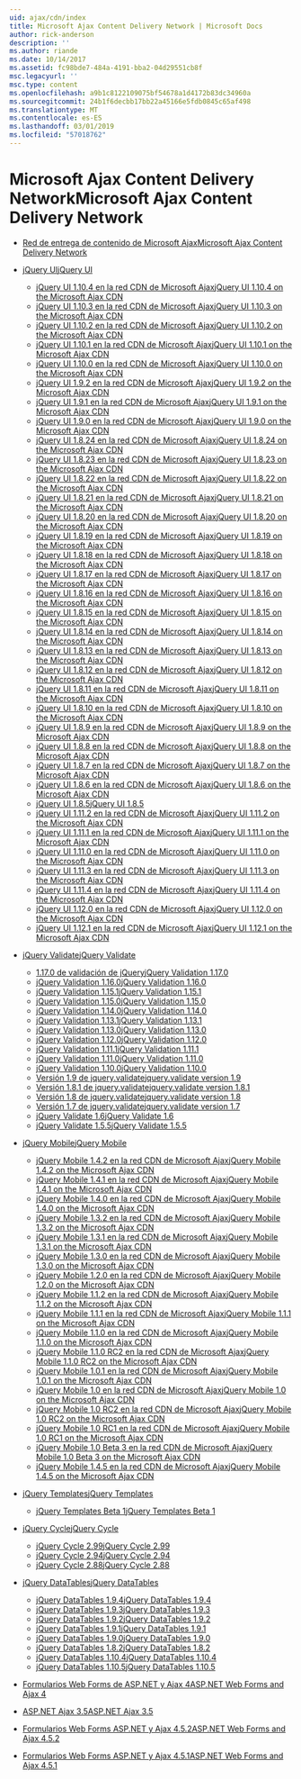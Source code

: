 ```yaml
---
uid: ajax/cdn/index
title: Microsoft Ajax Content Delivery Network | Microsoft Docs
author: rick-anderson
description: ''
ms.author: riande
ms.date: 10/14/2017
ms.assetid: fc98bde7-484a-4191-bba2-04d29551cb8f
msc.legacyurl: ''
msc.type: content
ms.openlocfilehash: a9b1c8122109075bf54678a1d4172b83dc34960a
ms.sourcegitcommit: 24b1f6decbb17bb22a45166e5fdb0845c65af498
ms.translationtype: MT
ms.contentlocale: es-ES
ms.lasthandoff: 03/01/2019
ms.locfileid: "57018762"
---
```

<a name="microsoft-ajax-content-delivery-network"></a><span data-ttu-id="68ac5-102">Microsoft Ajax Content Delivery Network</span><span class="sxs-lookup"><span data-stu-id="68ac5-102">Microsoft Ajax Content Delivery Network</span></span>
====================
- [<span data-ttu-id="68ac5-103">Red de entrega de contenido de Microsoft Ajax</span><span class="sxs-lookup"><span data-stu-id="68ac5-103">Microsoft Ajax Content Delivery Network</span></span>](overview.md)
- [<span data-ttu-id="68ac5-104">jQuery UI</span><span class="sxs-lookup"><span data-stu-id="68ac5-104">jQuery UI</span></span>](jquery-ui/index.md)

    - [<span data-ttu-id="68ac5-105">jQuery UI 1.10.4 en la red CDN de Microsoft Ajax</span><span class="sxs-lookup"><span data-stu-id="68ac5-105">jQuery UI 1.10.4 on the Microsoft Ajax CDN</span></span>](jquery-ui/cdnjqueryui1104.md)
    - [<span data-ttu-id="68ac5-106">jQuery UI 1.10.3 en la red CDN de Microsoft Ajax</span><span class="sxs-lookup"><span data-stu-id="68ac5-106">jQuery UI 1.10.3 on the Microsoft Ajax CDN</span></span>](jquery-ui/cdnjqueryui1103.md)
    - [<span data-ttu-id="68ac5-107">jQuery UI 1.10.2 en la red CDN de Microsoft Ajax</span><span class="sxs-lookup"><span data-stu-id="68ac5-107">jQuery UI 1.10.2 on the Microsoft Ajax CDN</span></span>](jquery-ui/cdnjqueryui1102.md)
    - [<span data-ttu-id="68ac5-108">jQuery UI 1.10.1 en la red CDN de Microsoft Ajax</span><span class="sxs-lookup"><span data-stu-id="68ac5-108">jQuery UI 1.10.1 on the Microsoft Ajax CDN</span></span>](jquery-ui/cdnjqueryui1101.md)
    - [<span data-ttu-id="68ac5-109">jQuery UI 1.10.0 en la red CDN de Microsoft Ajax</span><span class="sxs-lookup"><span data-stu-id="68ac5-109">jQuery UI 1.10.0 on the Microsoft Ajax CDN</span></span>](jquery-ui/cdnjqueryui1100.md)
    - [<span data-ttu-id="68ac5-110">jQuery UI 1.9.2 en la red CDN de Microsoft Ajax</span><span class="sxs-lookup"><span data-stu-id="68ac5-110">jQuery UI 1.9.2 on the Microsoft Ajax CDN</span></span>](jquery-ui/cdnjqueryui192.md)
    - [<span data-ttu-id="68ac5-111">jQuery UI 1.9.1 en la red CDN de Microsoft Ajax</span><span class="sxs-lookup"><span data-stu-id="68ac5-111">jQuery UI 1.9.1 on the Microsoft Ajax CDN</span></span>](jquery-ui/cdnjqueryui191.md)
    - [<span data-ttu-id="68ac5-112">jQuery UI 1.9.0 en la red CDN de Microsoft Ajax</span><span class="sxs-lookup"><span data-stu-id="68ac5-112">jQuery UI 1.9.0 on the Microsoft Ajax CDN</span></span>](jquery-ui/cdnjqueryui190.md)
    - [<span data-ttu-id="68ac5-113">jQuery UI 1.8.24 en la red CDN de Microsoft Ajax</span><span class="sxs-lookup"><span data-stu-id="68ac5-113">jQuery UI 1.8.24 on the Microsoft Ajax CDN</span></span>](jquery-ui/cdnjqueryui1824.md)
    - [<span data-ttu-id="68ac5-114">jQuery UI 1.8.23 en la red CDN de Microsoft Ajax</span><span class="sxs-lookup"><span data-stu-id="68ac5-114">jQuery UI 1.8.23 on the Microsoft Ajax CDN</span></span>](jquery-ui/cdnjqueryui1823.md)
    - [<span data-ttu-id="68ac5-115">jQuery UI 1.8.22 en la red CDN de Microsoft Ajax</span><span class="sxs-lookup"><span data-stu-id="68ac5-115">jQuery UI 1.8.22 on the Microsoft Ajax CDN</span></span>](jquery-ui/cdnjqueryui1822.md)
    - [<span data-ttu-id="68ac5-116">jQuery UI 1.8.21 en la red CDN de Microsoft Ajax</span><span class="sxs-lookup"><span data-stu-id="68ac5-116">jQuery UI 1.8.21 on the Microsoft Ajax CDN</span></span>](jquery-ui/cdnjqueryui1821.md)
    - [<span data-ttu-id="68ac5-117">jQuery UI 1.8.20 en la red CDN de Microsoft Ajax</span><span class="sxs-lookup"><span data-stu-id="68ac5-117">jQuery UI 1.8.20 on the Microsoft Ajax CDN</span></span>](jquery-ui/cdnjqueryui1820.md)
    - [<span data-ttu-id="68ac5-118">jQuery UI 1.8.19 en la red CDN de Microsoft Ajax</span><span class="sxs-lookup"><span data-stu-id="68ac5-118">jQuery UI 1.8.19 on the Microsoft Ajax CDN</span></span>](jquery-ui/cdnjqueryui1819.md)
    - [<span data-ttu-id="68ac5-119">jQuery UI 1.8.18 en la red CDN de Microsoft Ajax</span><span class="sxs-lookup"><span data-stu-id="68ac5-119">jQuery UI 1.8.18 on the Microsoft Ajax CDN</span></span>](jquery-ui/cdnjqueryui1818.md)
    - [<span data-ttu-id="68ac5-120">jQuery UI 1.8.17 en la red CDN de Microsoft Ajax</span><span class="sxs-lookup"><span data-stu-id="68ac5-120">jQuery UI 1.8.17 on the Microsoft Ajax CDN</span></span>](jquery-ui/cdnjqueryui1817.md)
    - [<span data-ttu-id="68ac5-121">jQuery UI 1.8.16 en la red CDN de Microsoft Ajax</span><span class="sxs-lookup"><span data-stu-id="68ac5-121">jQuery UI 1.8.16 on the Microsoft Ajax CDN</span></span>](jquery-ui/cdnjqueryui1816.md)
    - [<span data-ttu-id="68ac5-122">jQuery UI 1.8.15 en la red CDN de Microsoft Ajax</span><span class="sxs-lookup"><span data-stu-id="68ac5-122">jQuery UI 1.8.15 on the Microsoft Ajax CDN</span></span>](jquery-ui/cdnjqueryui1815.md)
    - [<span data-ttu-id="68ac5-123">jQuery UI 1.8.14 en la red CDN de Microsoft Ajax</span><span class="sxs-lookup"><span data-stu-id="68ac5-123">jQuery UI 1.8.14 on the Microsoft Ajax CDN</span></span>](jquery-ui/cdnjqueryui1814.md)
    - [<span data-ttu-id="68ac5-124">jQuery UI 1.8.13 en la red CDN de Microsoft Ajax</span><span class="sxs-lookup"><span data-stu-id="68ac5-124">jQuery UI 1.8.13 on the Microsoft Ajax CDN</span></span>](jquery-ui/cdnjqueryui1813.md)
    - [<span data-ttu-id="68ac5-125">jQuery UI 1.8.12 en la red CDN de Microsoft Ajax</span><span class="sxs-lookup"><span data-stu-id="68ac5-125">jQuery UI 1.8.12 on the Microsoft Ajax CDN</span></span>](jquery-ui/cdnjqueryui1812.md)
    - [<span data-ttu-id="68ac5-126">jQuery UI 1.8.11 en la red CDN de Microsoft Ajax</span><span class="sxs-lookup"><span data-stu-id="68ac5-126">jQuery UI 1.8.11 on the Microsoft Ajax CDN</span></span>](jquery-ui/cdnjqueryui1811.md)
    - [<span data-ttu-id="68ac5-127">jQuery UI 1.8.10 en la red CDN de Microsoft Ajax</span><span class="sxs-lookup"><span data-stu-id="68ac5-127">jQuery UI 1.8.10 on the Microsoft Ajax CDN</span></span>](jquery-ui/cdnjqueryui1910.md)
    - [<span data-ttu-id="68ac5-128">jQuery UI 1.8.9 en la red CDN de Microsoft Ajax</span><span class="sxs-lookup"><span data-stu-id="68ac5-128">jQuery UI 1.8.9 on the Microsoft Ajax CDN</span></span>](jquery-ui/cdnjqueryui189.md)
    - [<span data-ttu-id="68ac5-129">jQuery UI 1.8.8 en la red CDN de Microsoft Ajax</span><span class="sxs-lookup"><span data-stu-id="68ac5-129">jQuery UI 1.8.8 on the Microsoft Ajax CDN</span></span>](jquery-ui/cdnjqueryui188.md)
    - [<span data-ttu-id="68ac5-130">jQuery UI 1.8.7 en la red CDN de Microsoft Ajax</span><span class="sxs-lookup"><span data-stu-id="68ac5-130">jQuery UI 1.8.7 on the Microsoft Ajax CDN</span></span>](jquery-ui/cdnjqueryui187.md)
    - [<span data-ttu-id="68ac5-131">jQuery UI 1.8.6 en la red CDN de Microsoft Ajax</span><span class="sxs-lookup"><span data-stu-id="68ac5-131">jQuery UI 1.8.6 on the Microsoft Ajax CDN</span></span>](jquery-ui/cdnjqueryui186.md)
    - [<span data-ttu-id="68ac5-132">jQuery UI 1.8.5</span><span class="sxs-lookup"><span data-stu-id="68ac5-132">jQuery UI 1.8.5</span></span>](jquery-ui/cdnjqueryui185.md)
    - [<span data-ttu-id="68ac5-133">jQuery UI 1.11.2 en la red CDN de Microsoft Ajax</span><span class="sxs-lookup"><span data-stu-id="68ac5-133">jQuery UI 1.11.2 on the Microsoft Ajax CDN</span></span>](jquery-ui/cdnjqueryui1112.md)
    - [<span data-ttu-id="68ac5-134">jQuery UI 1.11.1 en la red CDN de Microsoft Ajax</span><span class="sxs-lookup"><span data-stu-id="68ac5-134">jQuery UI 1.11.1 on the Microsoft Ajax CDN</span></span>](jquery-ui/cdnjqueryui1111.md)
    - [<span data-ttu-id="68ac5-135">jQuery UI 1.11.0 en la red CDN de Microsoft Ajax</span><span class="sxs-lookup"><span data-stu-id="68ac5-135">jQuery UI 1.11.0 on the Microsoft Ajax CDN</span></span>](jquery-ui/cdnjqueryui1110.md)
    - [<span data-ttu-id="68ac5-136">jQuery UI 1.11.3 en la red CDN de Microsoft Ajax</span><span class="sxs-lookup"><span data-stu-id="68ac5-136">jQuery UI 1.11.3 on the Microsoft Ajax CDN</span></span>](jquery-ui/cdnjqueryui1113.md)
    - [<span data-ttu-id="68ac5-137">jQuery UI 1.11.4 en la red CDN de Microsoft Ajax</span><span class="sxs-lookup"><span data-stu-id="68ac5-137">jQuery UI 1.11.4 on the Microsoft Ajax CDN</span></span>](jquery-ui/cdnjqueryui1114.md)
    - [<span data-ttu-id="68ac5-138">jQuery UI 1.12.0 en la red CDN de Microsoft Ajax</span><span class="sxs-lookup"><span data-stu-id="68ac5-138">jQuery UI 1.12.0 on the Microsoft Ajax CDN</span></span>](jquery-ui/cdnjqueryui1120.md)
    - [<span data-ttu-id="68ac5-139">jQuery UI 1.12.1 en la red CDN de Microsoft Ajax</span><span class="sxs-lookup"><span data-stu-id="68ac5-139">jQuery UI 1.12.1 on the Microsoft Ajax CDN</span></span>](jquery-ui/cdnjqueryui1121.md)
- [<span data-ttu-id="68ac5-140">jQuery Validate</span><span class="sxs-lookup"><span data-stu-id="68ac5-140">jQuery Validate</span></span>](jquery-validate/index.md)

    - [<span data-ttu-id="68ac5-141">1.17.0 de validación de jQuery</span><span class="sxs-lookup"><span data-stu-id="68ac5-141">jQuery Validation 1.17.0</span></span>](jquery-validate/cdnjqueryvalidate1170.md)
    - [<span data-ttu-id="68ac5-142">jQuery Validation 1.16.0</span><span class="sxs-lookup"><span data-stu-id="68ac5-142">jQuery Validation 1.16.0</span></span>](jquery-validate/cdnjqueryvalidate1160.md)
    - [<span data-ttu-id="68ac5-143">jQuery Validation 1.15.1</span><span class="sxs-lookup"><span data-stu-id="68ac5-143">jQuery Validation 1.15.1</span></span>](jquery-validate/cdnjqueryvalidate1151.md)
    - [<span data-ttu-id="68ac5-144">jQuery Validation 1.15.0</span><span class="sxs-lookup"><span data-stu-id="68ac5-144">jQuery Validation 1.15.0</span></span>](jquery-validate/cdnjqueryvalidate1150.md)
    - [<span data-ttu-id="68ac5-145">jQuery Validation 1.14.0</span><span class="sxs-lookup"><span data-stu-id="68ac5-145">jQuery Validation 1.14.0</span></span>](jquery-validate/cdnjqueryvalidate1140.md)
    - [<span data-ttu-id="68ac5-146">jQuery Validation 1.13.1</span><span class="sxs-lookup"><span data-stu-id="68ac5-146">jQuery Validation 1.13.1</span></span>](jquery-validate/cdnjqueryvalidate1131.md)
    - [<span data-ttu-id="68ac5-147">jQuery Validation 1.13.0</span><span class="sxs-lookup"><span data-stu-id="68ac5-147">jQuery Validation 1.13.0</span></span>](jquery-validate/cdnjqueryvalidate1130.md)
    - [<span data-ttu-id="68ac5-148">jQuery Validation 1.12.0</span><span class="sxs-lookup"><span data-stu-id="68ac5-148">jQuery Validation 1.12.0</span></span>](jquery-validate/cdnjqueryvalidate1120.md)
    - [<span data-ttu-id="68ac5-149">jQuery Validation 1.11.1</span><span class="sxs-lookup"><span data-stu-id="68ac5-149">jQuery Validation 1.11.1</span></span>](jquery-validate/cdnjqueryvalidate1111.md)
    - [<span data-ttu-id="68ac5-150">jQuery Validation 1.11.0</span><span class="sxs-lookup"><span data-stu-id="68ac5-150">jQuery Validation 1.11.0</span></span>](jquery-validate/cdnjqueryvalidate111.md)
    - [<span data-ttu-id="68ac5-151">jQuery Validation 1.10.0</span><span class="sxs-lookup"><span data-stu-id="68ac5-151">jQuery Validation 1.10.0</span></span>](jquery-validate/cdnjqueryvalidate110.md)
    - [<span data-ttu-id="68ac5-152">Versión 1.9 de jquery.validate</span><span class="sxs-lookup"><span data-stu-id="68ac5-152">jquery.validate version 1.9</span></span>](jquery-validate/cdnjqueryvalidate19.md)
    - [<span data-ttu-id="68ac5-153">Versión 1.8.1 de jquery.validate</span><span class="sxs-lookup"><span data-stu-id="68ac5-153">jquery.validate version 1.8.1</span></span>](jquery-validate/cdnjqueryvalidate181.md)
    - [<span data-ttu-id="68ac5-154">Versión 1.8 de jquery.validate</span><span class="sxs-lookup"><span data-stu-id="68ac5-154">jquery.validate version 1.8</span></span>](jquery-validate/cdnjqueryvalidate18.md)
    - [<span data-ttu-id="68ac5-155">Versión 1.7 de jquery.validate</span><span class="sxs-lookup"><span data-stu-id="68ac5-155">jquery.validate version 1.7</span></span>](jquery-validate/cdnjqueryvalidate17.md)
    - [<span data-ttu-id="68ac5-156">jQuery Validate 1.6</span><span class="sxs-lookup"><span data-stu-id="68ac5-156">jQuery Validate 1.6</span></span>](jquery-validate/cdnjqueryvalidate16.md)
    - [<span data-ttu-id="68ac5-157">jQuery Validate 1.5.5</span><span class="sxs-lookup"><span data-stu-id="68ac5-157">jQuery Validate 1.5.5</span></span>](jquery-validate/cdnjqueryvalidate155.md)
- [<span data-ttu-id="68ac5-158">jQuery Mobile</span><span class="sxs-lookup"><span data-stu-id="68ac5-158">jQuery Mobile</span></span>](jquery-mobile/index.md)

    - [<span data-ttu-id="68ac5-159">jQuery Mobile 1.4.2 en la red CDN de Microsoft Ajax</span><span class="sxs-lookup"><span data-stu-id="68ac5-159">jQuery Mobile 1.4.2 on the Microsoft Ajax CDN</span></span>](jquery-mobile/cdnjquerymobile142.md)
    - [<span data-ttu-id="68ac5-160">jQuery Mobile 1.4.1 en la red CDN de Microsoft Ajax</span><span class="sxs-lookup"><span data-stu-id="68ac5-160">jQuery Mobile 1.4.1 on the Microsoft Ajax CDN</span></span>](jquery-mobile/cdnjquerymobile141.md)
    - [<span data-ttu-id="68ac5-161">jQuery Mobile 1.4.0 en la red CDN de Microsoft Ajax</span><span class="sxs-lookup"><span data-stu-id="68ac5-161">jQuery Mobile 1.4.0 on the Microsoft Ajax CDN</span></span>](jquery-mobile/cdnjquerymobile140.md)
    - [<span data-ttu-id="68ac5-162">jQuery Mobile 1.3.2 en la red CDN de Microsoft Ajax</span><span class="sxs-lookup"><span data-stu-id="68ac5-162">jQuery Mobile 1.3.2 on the Microsoft Ajax CDN</span></span>](jquery-mobile/cdnjquerymobile132.md)
    - [<span data-ttu-id="68ac5-163">jQuery Mobile 1.3.1 en la red CDN de Microsoft Ajax</span><span class="sxs-lookup"><span data-stu-id="68ac5-163">jQuery Mobile 1.3.1 on the Microsoft Ajax CDN</span></span>](jquery-mobile/cdnjquerymobile131.md)
    - [<span data-ttu-id="68ac5-164">jQuery Mobile 1.3.0 en la red CDN de Microsoft Ajax</span><span class="sxs-lookup"><span data-stu-id="68ac5-164">jQuery Mobile 1.3.0 on the Microsoft Ajax CDN</span></span>](jquery-mobile/cdnjquerymobile130.md)
    - [<span data-ttu-id="68ac5-165">jQuery Mobile 1.2.0 en la red CDN de Microsoft Ajax</span><span class="sxs-lookup"><span data-stu-id="68ac5-165">jQuery Mobile 1.2.0 on the Microsoft Ajax CDN</span></span>](jquery-mobile/cdnjquerymobile120.md)
    - [<span data-ttu-id="68ac5-166">jQuery Mobile 1.1.2 en la red CDN de Microsoft Ajax</span><span class="sxs-lookup"><span data-stu-id="68ac5-166">jQuery Mobile 1.1.2 on the Microsoft Ajax CDN</span></span>](jquery-mobile/cdnjquerymobile112.md)
    - [<span data-ttu-id="68ac5-167">jQuery Mobile 1.1.1 en la red CDN de Microsoft Ajax</span><span class="sxs-lookup"><span data-stu-id="68ac5-167">jQuery Mobile 1.1.1 on the Microsoft Ajax CDN</span></span>](jquery-mobile/cdnjquerymobile111.md)
    - [<span data-ttu-id="68ac5-168">jQuery Mobile 1.1.0 en la red CDN de Microsoft Ajax</span><span class="sxs-lookup"><span data-stu-id="68ac5-168">jQuery Mobile 1.1.0 on the Microsoft Ajax CDN</span></span>](jquery-mobile/cdnjquerymobile110.md)
    - [<span data-ttu-id="68ac5-169">jQuery Mobile 1.1.0 RC2 en la red CDN de Microsoft Ajax</span><span class="sxs-lookup"><span data-stu-id="68ac5-169">jQuery Mobile 1.1.0 RC2 on the Microsoft Ajax CDN</span></span>](jquery-mobile/cdnjquerymobile110rc2.md)
    - [<span data-ttu-id="68ac5-170">jQuery Mobile 1.0.1 en la red CDN de Microsoft Ajax</span><span class="sxs-lookup"><span data-stu-id="68ac5-170">jQuery Mobile 1.0.1 on the Microsoft Ajax CDN</span></span>](jquery-mobile/cdnjquerymobile101.md)
    - [<span data-ttu-id="68ac5-171">jQuery Mobile 1.0 en la red CDN de Microsoft Ajax</span><span class="sxs-lookup"><span data-stu-id="68ac5-171">jQuery Mobile 1.0 on the Microsoft Ajax CDN</span></span>](jquery-mobile/cdnjquerymobile10.md)
    - [<span data-ttu-id="68ac5-172">jQuery Mobile 1.0 RC2 en la red CDN de Microsoft Ajax</span><span class="sxs-lookup"><span data-stu-id="68ac5-172">jQuery Mobile 1.0 RC2 on the Microsoft Ajax CDN</span></span>](jquery-mobile/cdnjquerymobile10rc2.md)
    - [<span data-ttu-id="68ac5-173">jQuery Mobile 1.0 RC1 en la red CDN de Microsoft Ajax</span><span class="sxs-lookup"><span data-stu-id="68ac5-173">jQuery Mobile 1.0 RC1 on the Microsoft Ajax CDN</span></span>](jquery-mobile/cdnjquerymobile10rc1.md)
    - [<span data-ttu-id="68ac5-174">jQuery Mobile 1.0 Beta 3 en la red CDN de Microsoft Ajax</span><span class="sxs-lookup"><span data-stu-id="68ac5-174">jQuery Mobile 1.0 Beta 3 on the Microsoft Ajax CDN</span></span>](jquery-mobile/cdnjquerymobile10b3.md)
    - [<span data-ttu-id="68ac5-175">jQuery Mobile 1.4.5 en la red CDN de Microsoft Ajax</span><span class="sxs-lookup"><span data-stu-id="68ac5-175">jQuery Mobile 1.4.5 on the Microsoft Ajax CDN</span></span>](jquery-mobile/cdnjquerymobile145.md)
- [<span data-ttu-id="68ac5-176">jQuery Templates</span><span class="sxs-lookup"><span data-stu-id="68ac5-176">jQuery Templates</span></span>](jquery-templates/index.md)

    - [<span data-ttu-id="68ac5-177">jQuery Templates Beta 1</span><span class="sxs-lookup"><span data-stu-id="68ac5-177">jQuery Templates Beta 1</span></span>](jquery-templates/cdnjquerytemplatesbeta1.md)
- [<span data-ttu-id="68ac5-178">jQuery Cycle</span><span class="sxs-lookup"><span data-stu-id="68ac5-178">jQuery Cycle</span></span>](jquery-cycle/index.md)

    - [<span data-ttu-id="68ac5-179">jQuery Cycle 2.99</span><span class="sxs-lookup"><span data-stu-id="68ac5-179">jQuery Cycle 2.99</span></span>](jquery-cycle/cdnjquerycycle299.md)
    - [<span data-ttu-id="68ac5-180">jQuery Cycle 2.94</span><span class="sxs-lookup"><span data-stu-id="68ac5-180">jQuery Cycle 2.94</span></span>](jquery-cycle/cdnjquerycycle294.md)
    - [<span data-ttu-id="68ac5-181">jQuery Cycle 2.88</span><span class="sxs-lookup"><span data-stu-id="68ac5-181">jQuery Cycle 2.88</span></span>](jquery-cycle/cdnjquerycycle288.md)
- [<span data-ttu-id="68ac5-182">jQuery DataTables</span><span class="sxs-lookup"><span data-stu-id="68ac5-182">jQuery DataTables</span></span>](jquery-datatables/index.md)

    - [<span data-ttu-id="68ac5-183">jQuery DataTables 1.9.4</span><span class="sxs-lookup"><span data-stu-id="68ac5-183">jQuery DataTables 1.9.4</span></span>](jquery-datatables/cdnjquerydatatables194.md)
    - [<span data-ttu-id="68ac5-184">jQuery DataTables 1.9.3</span><span class="sxs-lookup"><span data-stu-id="68ac5-184">jQuery DataTables 1.9.3</span></span>](jquery-datatables/cdnjquerydatatables193.md)
    - [<span data-ttu-id="68ac5-185">jQuery DataTables 1.9.2</span><span class="sxs-lookup"><span data-stu-id="68ac5-185">jQuery DataTables 1.9.2</span></span>](jquery-datatables/cdnjquerydatatables192.md)
    - [<span data-ttu-id="68ac5-186">jQuery DataTables 1.9.1</span><span class="sxs-lookup"><span data-stu-id="68ac5-186">jQuery DataTables 1.9.1</span></span>](jquery-datatables/cdnjquerydatatables191.md)
    - [<span data-ttu-id="68ac5-187">jQuery DataTables 1.9.0</span><span class="sxs-lookup"><span data-stu-id="68ac5-187">jQuery DataTables 1.9.0</span></span>](jquery-datatables/cdnjquerydatatables190.md)
    - [<span data-ttu-id="68ac5-188">jQuery DataTables 1.8.2</span><span class="sxs-lookup"><span data-stu-id="68ac5-188">jQuery DataTables 1.8.2</span></span>](jquery-datatables/cdnjquerydatatables182.md)
    - [<span data-ttu-id="68ac5-189">jQuery DataTables 1.10.4</span><span class="sxs-lookup"><span data-stu-id="68ac5-189">jQuery DataTables 1.10.4</span></span>](jquery-datatables/cdnjquerydatatables104.md)
    - [<span data-ttu-id="68ac5-190">jQuery DataTables 1.10.5</span><span class="sxs-lookup"><span data-stu-id="68ac5-190">jQuery DataTables 1.10.5</span></span>](jquery-datatables/cdnjquerydatatables105.md)
- [<span data-ttu-id="68ac5-191">Formularios Web Forms de ASP.NET y Ajax 4</span><span class="sxs-lookup"><span data-stu-id="68ac5-191">ASP.NET Web Forms and Ajax 4</span></span>](cdnajax4.md)
- [<span data-ttu-id="68ac5-192">ASP.NET Ajax 3.5</span><span class="sxs-lookup"><span data-stu-id="68ac5-192">ASP.NET Ajax 3.5</span></span>](cdnajax35.md)
- [<span data-ttu-id="68ac5-193">Formularios Web Forms ASP.NET y Ajax 4.5.2</span><span class="sxs-lookup"><span data-stu-id="68ac5-193">ASP.NET Web Forms and Ajax 4.5.2</span></span>](cdnajax452.md)
- [<span data-ttu-id="68ac5-194">Formularios Web Forms ASP.NET y Ajax 4.5.1</span><span class="sxs-lookup"><span data-stu-id="68ac5-194">ASP.NET Web Forms and Ajax 4.5.1</span></span>](cdnajax451.md)
